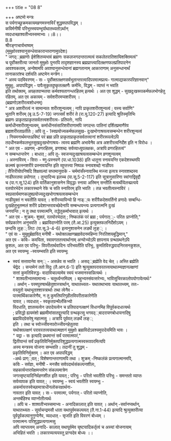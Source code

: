 +++
title = "08 8"

+++
अष्टमो मन्त्रः  
स पर्यगाच्छुक्रमकायमव्रणमस्नाविरँ शुद्धमपापविद्धम् ।  
कविर्मनीषी परिभूस्स्वयम्भूर्याथातथ्यतोऽर्थान्  
व्यदधाच्छाश्वतीभ्यस्समाभ्यः ।।8।।  
B.8  
श्रीरङ्गाचार्यभाष्यम्  
(मुमुक्षोरवश्यानुसन्धेयाकारान्तराणामुपदेशः)  
" जगद््ब्रह्मणोः ईशेशितव्यभावं ब्रह्मणः सकलजगदन्तरात्मत्वं सकलेतरातिशायिशक्तिमत्वं"  
च पूर्वोक्तरीत्या जानतो मुमुक्षोः पुनरपि तादृशज्ञानस्य ब्रह्मप्राप्त्यादिलक्षणफलप्रतिपादनेन  
आवश्यकताम्, अन्येषामपि अवश्यानुसन्धेयानां ब्रह्मगतानाम् आकाराणाम् अनुसन्धानार्थं  
तानाकारांश्च दर्शयति अष्टमेन मन्त्रेण।  
" अस्य पदविवरणम् - सः - पूर्वोक्तलक्षणसर्वभूतान्तरत्वादिपरमात्मप्रत्य- गात्माद्याकारपरिज्ञानवान्"  
मुमुक्षुः, अपापविद्धम् - पापैःसुकृतदुष्कृतलक्षणैः कर्मभिः, विद्धम् - व्याप्तं न भवति  
इति तथोक्तम्, अपहतपाप्मतया कर्मवश्यतागन्धरहितम् इत्यर्थः । अत एव शुद्धम् - सुखदुःखरूपकर्मफलभोगहेतु  
रहितम्, अत एव अकायम् - सर्वशरीरमप्यशरीरम् ।  
(ब्रह्मणोऽशरीरत्वशोधनम्)  
" अत्र अशरीरत्वं न सामान्यतः शरीरशून्यत्वम् ; नापि प्राकृतशरीरशून्यत्वं ; यस्य सर्वाणि"  
भूतानि शरीरम् (बृ.उ.5-7-19) जगत्सर्वं शरीरं ते (रा.यु.120-27) इत्यादि श्रुतिस्मृतिभिः  
ब्रह्मणः प्राकृताप्राकृतसर्वतत्त्वशरीरत्व- प्रतिपत्तेः, नापि  
कर्माधीनशरीरशून्यत्वम्, कर्माधीनसंसारिशरीराणामपि जगदन्तः पातिनां दर्शितप्रमाणैरेव  
ब्रह्मशरीरताप्रतीतेः ; अपि तु - 1स्वप्रयोज्यकर्मफलसुख- दुःखभोगाश्रयत्वसम्बन्धेन शरीरशून्यत्वं  
। नियमनार्थमन्तःप्रविष्टं परं ब्रह्म प्रति प्राकृताप्राकृतसर्वतत्त्वानां शरीररूपत्वेऽपि  
तदधीनकर्मफलभूतसुखदुःखभोगाश्रय- त्वस्य ब्रह्मणि अभावेनैव अत्र अशरीरत्वनिर्देश इति न विरोधः ।  
" अत एव - अव्रणम् -व्रणरहितम्, व्रणशब्दः सर्वव्याध्युपलक्षकः, अत्रापि व्रणरहितत्वं"  
न सम्बन्धान्तरेण । बाधात् ; अपि तु- स्वजन्यदुःखाश्रयत्वसम्बन्धेन व्रणशून्यत्वम्  
। अस्नाविरम् - सिराः - ष्णु-प्रस्नवणे (पा.धा.1038) इति धातुना स्नावयन्ति एकदेशस्थमपि  
कल्मषं कृत्स्नशरीरे प्रस्नावयन्ति इति व्युप्तत्त्या निष्पन्नः स्नावशब्दो नाडीपरः  
; तैत्तिरीयोपनिषदि शिक्षवल्यां सप्तमानुवाके - चर्ममांसँस्नावास्थि मज्जा इत्यत्र स्नावशब्दस्य  
नाडीपरतया प्रयोगात् । तुन्दादिभ्य इलच्च (पा.सू.5-2-117) इति सूत्रानुसारिणा स्वांगाद्विवृद्दौ  
च (पा.ग.सू.124) इति वार्तिकानुशासनेन विवृद्धाः स्नावा अस्मिन् सन्तीति मत्वर्थीयेलच्प्रत्यये  
रलयोरभेदेन लकारस्थाने रेफे च सति स्नाविरम् इति भवति । तन्न भवतीत्यस्नाविरं । स्वप्रसार्यमाणकलुषप्रयोज्यदुःखभोगाश्रयत्वसम्बन्धेन  
नाडीयुक्तं न भवतीति यावत् । शरीरव्यापिन्यो हि नाड््यः शरीरैकदेशवर्तिनो व्रणादेः सम्बन्धि-  
दुःखंहेतुभूतम्मलं शरीरे प्रदेशान्तरावच्छेदेनापि सम्बन्धयन्त्यः प्रत्यगात्मनि दुःखं  
जनयन्ति ; न तु तथा परमात्मनि, तद्धेतुकर्माभावात् इत्यर्थः ।  
" अत एव - शुक्रम्- शुक्लं, रलयोरभेदात् ; निष्कलंकं परं ब्रह्म ; पर्यगात््- परितः प्राप्नोति,"  
सर्वप्रकारेण अनुभवति । ब्रह्मविदाप्नोति परम् (तै.आ.25) इत्युक्तफलनिर्देशोऽयम् ।  
छन्दसि लुङ्् लिटः (पा.सू.3-4-6) इत्यनुशासनेन लडर्थे लुङ्् ।  
" एवं सः - मुमुक्षुर्ब्रह्मवित् मनीषी - यथोक्तलक्षणब्रह्मवेदनमहिम्ना निरतिशयबुद्धिमान्,"  
अत एव - कविः- कवयिता, स्वावगततत्त्वार्थानाम् अन्योभ्योऽपि ज्ञापनाय ग्रन्थग्रथनेऽपि  
कुशलः, अत एव परिभूः- विपरीतार्थवादिनः परिभवतीति परिभूः, कुमतिविरुद्धवादनिरसनकुशलः,  
अत एव स्वयम्भूः -स्वयम्भवति इति स्वयम्भूः  
- स्वयं सत्तावानेव सन्् - असन्नेव स भवति । असद््ब्रह्मेति वेद चेत् । अस्ति ब्रह्मेति  
चेद्वेद । सन्तमेनं ततो विदुः (तै.आन.6-1) इति श्रुत्युक्तपरावरतत्त्वयाथात्म्यज्ञानलक्षणां  
सत्तां कुमतिविरुद्ध- वादाविचाल्यामेव स्वयं भजमानस्सन्नित्यर्थः ।  
" शाश्वतीभ्यस्सामाभ्यः - चतुर्थ्यन्तमिदम् । बहुभ्यस्संवत्सरेभ्यः, भाविसुचिरकालोपयोगायेत्यर्थः"  
। अर्थान् - परमपुरुषार्थहेतुशास्त्रार्थान्, याथातथ्यतः- यथातथाभावः याथातथ्यम्, ततः-  
वस्तुतो यथाभूताश्शास्त्रार्थाः तथा त्वेनैव -  
पारमार्थिकाकारेणैव, न तु कुमतिपरिगृहीतविपरीताकारेणेति  
यावत् । व्यदधात् - स्वकृतग्रन्थैर्लोकेभ्यो  
विदधाति, ज्ञातव्यत्वेन उपादेयत्वेन च प्रतिपादनलक्षणं विधानमिह विपूर्वकदधात्यर्थः  
; प्रसिद्धो ह्ययमंशो ब्रह्ममीमांसातद्वूत्त्यादि ग्रन्थकृत्सु भगवद््बादरायणबोधायनादिषु  
ब्रह्मविदग्रेसरेषु महात्मसु । अत्रापि पूर्ववत् लडर्थे लङ््  
इति । तथा च स्वोज्जीवनपरोज्जीवनहेतुतया  
यथोक्तलक्षणं परावरतत्त्वयाथात्मज्ञानं मुमुक्षोः ब्रह्मविदोऽवश्यमुपादेयमिति भावः ।  
" यद्वा - सः इत्यादि प्रथमान्तं सर्वं परमात्मपरं,"  
द्वितीयान्तं सर्वं प्रकृतिविनिर्मुक्तपरिशुद्धप्रत्यगात्मस्वरूपपरमित्यपि  
अस्य मन्त्रस्य योजना सम्भवति। तदानीं तु शुद्धम् -  
प्रकृतिविनिर्मुक्तम् । अत एव अपापविद्धम्  
-अर्थः प्राग््वत् ; विशेषणान्तराणामपि तथा । शुक्रम् -निष्कलंकं प्रत्यगात्मानमपि,  
कविः - सर्वज्ञः, मनीषी - मनसैव सर्वपदार्थसंकल्पनशीलः,  
सहकार्यन्तरापेक्षमन्तरेण संकल्पमात्रेण  
जगत्सृष्टयादिनिर्वहणशील इति यावत् ; परिभूः - परितो भवतीति परिभूः - समन्ततो व्याप्तः  
सर्वव्यापक इति यावत् ; । स्वयम्भूः - स्वयं भवतीति स्वयम्भूः -  
अकर्मायत्तस्वेच्छामात्राधीनलोकरक्षार्थना-  
नावतार इति यावत् । सः - परमात्मा, पर्यगात् - परितो व्याप्नोति,  
अन्तर्बहिश्च व्याप्नोतीत्यर्थः  
। अपि च - शाश्वतीभ्यस्समाभ्यः - अनादिकालात् इति यावत् । अर्थान् -सर्वानप्यर्थान्,  
याथातथ्यतः - सूर्याचन्द्रमसौ धाता यथापूर्वमकल्पयत् (तै.ना.1-44) इत्यादि श्रुत्युक्तरीत्या  
पूर्वपूर्वकल्पानुगुण्येनैव, व्यदधात् - सृजति इति विवरणं बोध्यम् ।  
परमात्मनः परिशुद्धप्रत्यगात्मसु  
अपि व्याप्तत्वम् अनादि- कालात् यथापूर्वमेव सृष्टयादिकर्तृत्वं च अस्यां योजनायाम्  
अभिहितं भवति । लकारव्यत्ययस्तु प्राग्वदेव बोध्यः ।।